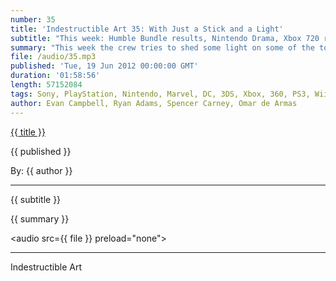 ```yaml
---
number: 35
title: 'Indestructible Art 35: With Just a Stick and a Light'
subtitle: "This week: Humble Bundle results, Nintendo Drama, Xbox 720 rumors, Marvel creative team shake ups, The Return of Ninjak, and Walking Dead's 100th. New Tomb Raider sexism discussions. And Batman 10 fallout."
summary: "This week the crew tries to shed some light on some of the top stories of the week. Marvel is rumored to be having some major creative team changes ups coming soon. Humble Indie Bundle 5 shatters previous earnings records. DC is closing out 4 more titles in the new 52. Last of Us comes closer to a release date. Ninjak sneaks back into existence. Nintendo may not be refreshing the 3DS. Walking Dead 100 might be the best selling comic of the year. Leaked document highlights Microsoft's roadmap for the next Xbox. The new Tomb Raider starts up a discussion of sexism and violence in the realms of video games and comic books. Batman 10 dropped some pretty huge bombs on us this week and Ryan recaps what it all means to the story. This weeks 'Listener' question comes from non other than Spencer himself, who asks what good Cyber Punk games should he check out?"
file: /audio/35.mp3
published: 'Tue, 19 Jun 2012 00:00:00 GMT'
duration: '01:58:56'
length: 57152084
tags: Sony, PlayStation, Nintendo, Marvel, DC, 3DS, Xbox, 360, PS3, Wii, PSN, XBLA, Video Games, Comics, Games, Indestructible Art, Batman, Last of Us, Humble Bundle, Ninjak, Breaking Bad, Sexism, Lara Croft, Tomb Raider, E3, Booth Babes, Walking Dead, Avengers
author: Evan Campbell, Ryan Adams, Spencer Carney, Omar de Armas
---
```


<a href="../episodes/{{ number }}.html" class='postTitleLink'><p class='postTitle'>{{ title }}</p></a>
<p class='postPublished'>{{ published }}</p>
<p class='postAuthor'>By: {{ author }}</p>
<hr>
{{ subtitle }}  
  
{{ summary }}  

<audio src={{ file }} preload="none"></audio>

- - -
Indestructible Art
